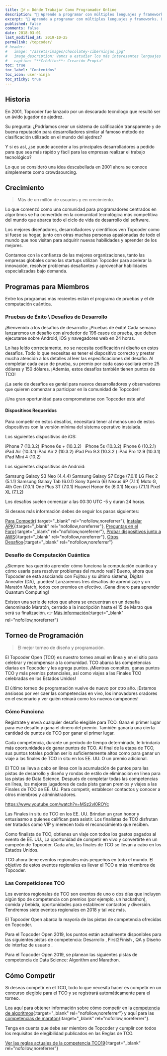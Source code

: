 ```yaml
---
title: 👷‍♂️ ▷ Dónde Trabajar Como Programador Online
description: "📌 Aprende a programar con múltiples lenguajes y frameworks. Los mejores libros PDF y ebook en nuestro catálogo e incluso gratis 😜."
excerpt: "📌 Aprende a programar con múltiples lenguajes y frameworks. Los mejores libros PDF y ebooks en nuestro catálogo e incluso gratis 😜."
published: false
comments: false
date: 2018-03-01
last_modified_at: 2019-10-25
permalink: /topcoder/
# header:
#   image: "/assets/images/chocolatey-ciberninjas.jpg"
#   image_description: Vamos a estudiar los más interesantes lenguajes de programación y frameworks de 2019
#   caption: "**Créditos**: Creación Propia"
toc: true
toc_label: "Contenidos"
toc_icon: user-ninja
toc_sticky: true
---
```


## Historia

En 2001, Topcoder fue lanzado por un descarado tecnólogo que resultó ser un ávido jugador de ajedrez.

Su pregunta: ¿Podríamos crear un sistema de calificación transparente y de buena reputación para desarrolladores similar al famoso método de clasificación utilizado en el mundo del ajedrez?

Y si es así, ¿se puede acceder a los principales desarrolladores a pedido para que sea más rápido y fácil para las empresas realizar el trabajo tecnológico?

Lo que se consideró una idea descabellada en 2001 ahora se conoce simplemente como crowdsourcing.

## Crecimiento

> Más de un millón de usuarios y en crecimiento.

Lo que comenzó como una comunidad para programadores centrados en algoritmos se ha convertido en la comunidad tecnológica más competitiva del mundo que abarca todo el ciclo de vida de desarrollo del software.

Los mejores diseñadores, desarrolladores y científicos ven Topcoder como si fuese su hogar, junto con otras muchas personas apasionadas de todo el mundo que nos visitan para adquirir nuevas habilidades y aprender de los mejores.

Contamos con la confianza de las mejores organizaciones, tanto las empresas globales como las startups utilizan Topcoder para acelerar la innovación, resolver problemas desafiantes y aprovechar habilidades especializadas bajo demanda.

## Programas para Miembros

Entre los programas más recientes están el programa de pruebas y el de computación cuántica.

### Pruebas de Éxito \ Desafíos de Desarrollo

¡Bienvenido a los desafíos de desarrollo: ¡Pruebas de éxito! Cada semana lanzaremos un desafío con alrededor de 196 casos de prueba, que deben ejecutarse sobre Android, iOS y navegadores web en 24 horas.

Lo has leído correctamente, no se necesita codificación ni diseño en estos desafíos. Todo lo que necesitas es tener el dispositivo correcto y prestar mucha atención a los detalles al leer las especificaciones del desafío. Al completar cada caso de prueba, su premio por cada caso oscilará entre 25 dólares y 150 dólares. ¡Además, estos desafíos también tienen puntos de TCO!

¡La serie de desafíos es genial para nuevos desarrolladores y observadores que quieren comenzar a participar en la comunidad de Topcoder!

¡Una gran oportunidad para comprometerse con Topcoder este año!
<!-- https://www.topcoder.com/lp/test-for-success -->

#### Dispositivos Requeridos

Para competir en estos desafíos, necesitará tener al menos uno de estos dispositivos con la versión mínima del sistema operativo instalada.

Los siguientes dispositivos de iOS:

iPhone 7 (10.3.2)
iPhone 6s + (10.3.2)  
iPhone 5s (10.3.2)
iPhone 6 (10.2.1)
iPad Air (10.3.1)
iPad Air 2 (10.3.2)
iPad Pro 9.3 (10.3.2 )
iPad Pro 12.9 (10.3.1)
iPad Mini 4 (10.2)

Los siguientes dispositivos de Android:

Samsung Galaxy S3 Neo (4.4.4)
Samsung Galaxy S7 Edge (7.0.1)
LG Flex 2 (5.1.1)
Samsung Galaxy Tab (6.0.1)
Sony Xperia (6)
Nexus 6P (7.1.1)
Moto G, 4th Gen (7.0.1)
One Plus 3T (7.0.1)
Huawei Honor 6x (6.0.1)
Nexus (7.1.1)
Pixel XL (7.1.2)

Los desafíos suelen comenzar a las 00:30 UTC -5 y duran 24 horas.

Si deseas más información debes de seguir los pasos siguientes:

[Para Competir](https://topcoder.com/lp/test-for-success/how-to-compete){:target="_blank" rel="nofollow,noreferrer"}, [Instalar APK](https://assets.ctfassets.net/b5f1djy59z3a/3uAT8oZSG46YwUIoIO00O2/01af4f8525ef6f910da7ee62875a14e6/How_To_Install_APK_Tutorial.pdf){:target="_blank" rel="nofollow,noreferrer"},  [Preguntas en el Foro](https://apps.topcoder.com/forums/?module=Thread&threadID=929523){:target="_blank" rel="nofollow,noreferrer"},  [Probar dispositivos junto a AWS](https://www.topcoder.com/blog/how-to-test-ios-android-apps-on-aws-device-farm-part-i/){:target="_blank" rel="nofollow,noreferrer"}, [Otros Desafíos](https://www.topcoder.com/challenges){:target="_blank" rel="nofollow,noreferrer"}

### Desafio de Computación Cuántica
<!-- https://www.topcoder.com/lp/digitalannealer -->

¿Siempre has querido aprender cómo funciona la computación cuántica y cómo usarla para resolver problemas del mundo real? Bueno, ahora que Topcoder se está asociando con Fujitsu y su último sistema, Digital Annealer (DA), ¡puedes! Lanzaremos tres desafíos de aprendizaje y un Maratón Match, todos con premios en efectivo. ¡Gana dinero para aprender Quantum Computing!

Existen una serie de retos que ahora se encuentran en un desafía denominado Maratón, cerrado a la inscripción hasta el 15 de Marzo que será su finalización. 👉 [Más información](https://www.topcoder.com/lp/digitalannealer){:target="_blank" rel="nofollow,noreferrer"}

## Torneo de Programación

> El mejor torneo de diseño y programación.

El Topcoder Open (TCO) es nuestro torneo anual en línea y en el sitio para celebrar y recompensar a la comunidad. TCO abarca las competencias diarias en Topcoder y les agrega puntos. ¡Mientras compites, ganas puntos TCO y más premios potenciales, así como viajes a las Finales TCO celebradas en los Estados Unidos!

El último torneo de programación vuelve de nuevo por otro año. ¡Estamos ansiosos por ver caer las competencias en vivo, los innovadores oradores en el escenario y ver quién reinará como los nuevos campeones!

### Cómo Funciona

Registrate y envía cualquier desafío elegible para TCO. Gana el primer lugar para ese desafío y gana el dinero del premio. También ganaría una cierta cantidad de puntos de TCO por ganar el primer lugar.

Cada competencia, durante un período de tiempo determinado, le brindaría más oportunidades de ganar puntos de TCO. Al final de la etapa de TCO, sus puntos totales podrían ser lo suficientemente altos como para ganar un viaje a las finales de TCO in situ en los EE. UU. O un premio adicional.

El TCO se lleva a cabo en línea con la acumulación de puntos para las pistas de desarrollo y diseño y rondas de estilo de eliminación en línea para las pistas de Data Science. Después de completar todas las competencias en línea, los mejores jugadores de cada pista ganan premios y viajes a las Finales de TCO de EE. UU. Para competir, establecer contactos y conocer a otros miembros y administradores.

https://www.youtube.com/watch?v=MSz2vl0ROYc

Las Finales in situ de TCO en los EE. UU. Brindan un gran honor y entusiasmo a quienes califican para asistir. Los finalistas de TCO disfrutan ser tratados como VIP y merecen todo el reconocimiento que reciben.

Como finalista de TCO, obtienes un viaje con todos los gastos pagados al evento de EE. UU., La oportunidad de competir en vivo y convertirte en un campeón de Topcoder. Cada año, las finales de TCO se llevan a cabo en los Estados Unidos.

TCO ahora tiene eventos regionales más pequeños en todo el mundo. El objetivo de estos eventos regionales es llevar el TCO a más miembros de Topcoder.

### Las Competiciones TCO

Los eventos regionales de TCO son eventos de uno o dos días que incluyen algún tipo de competencia con premios (por ejemplo, un hackathon), comida y bebida, oportunidades para establecer contactos y diversión. Tendremos siete eventos regionales en 2018 y tal vez más.

El Topcoder Open abarca la mayoría de las pistas de competencia ofrecidas en Topcoder.

Para el Topcoder Open 2019, los puntos están actualmente disponibles para las siguientes pistas de competencia: Desarrollo , First2Finish , QA y Diseño de interfaz de usuario .

Para el Topcoder Open 2019, se planean las siguientes pistas de competencia de Data Science: Algorithm and Marathon.

## Cómo Competir

Si deseas competir en el TCO, todo lo que necesita hacer es competir en un concurso elegible para el TCO y se registrará automáticamente para el torneo.

Lea aquí para obtener información sobre cómo competir en la [competencia de algoritmos](https://tco19.topcoder.com/algorithm){:target="_blank" rel="nofollow,noreferrer"} y aquí para las [competencias de maratón](https://tco19.topcoder.com/marathon){:target="_blank" rel="nofollow,noreferrer"}.

Tenga en cuenta que debe ser miembro de Topcoder y cumplir con todos los requisitos de elegibilidad publicados en las Reglas de TCO.

[Ver las reglas actuales de la competencia TCO19](https://tco19.topcoder.com/competition-rules "Reglamentación de Participación dentro de los Concursos de TopCoder"){:target="_blank" rel="nofollow,noreferrer"}
